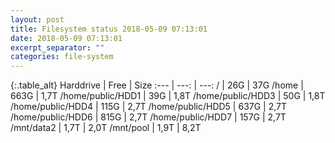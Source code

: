 ```yaml
---
layout: post
title: Filesystem status 2018-05-09 07:13:01
date: 2018-05-09 07:13:01
excerpt_separator: ""
categories: file-system
---
```

{:.table_alt}
Harddrive | Free | Size
:--- | ---: | ---:
/ | 26G | 37G
/home | 663G | 1,7T
/home/public/HDD1 | 39G | 1,8T
/home/public/HDD3 | 50G | 1,8T
/home/public/HDD4 | 115G | 2,7T
/home/public/HDD5 | 637G | 2,7T
/home/public/HDD6 | 815G | 2,7T
/home/public/HDD7 | 157G | 2,7T
/mnt/data2 | 1,7T | 2,0T
/mnt/pool | 1,9T | 8,2T
